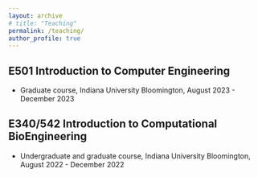 ```yaml
---
layout: archive
# title: "Teaching"
permalink: /teaching/
author_profile: true
---
```

## E501 Introduction to Computer Engineering
- Graduate course, Indiana University Bloomington, August 2023 - December 2023

## E340/542 Introduction to Computational BioEngineering
- Undergraduate and graduate course, Indiana University Bloomington, August 2022 - December 2022
